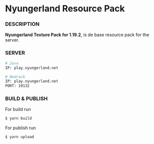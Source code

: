 # Nyungerland Resource Pack

### DESCRIPTION

**Nyungerland Texture Pack for 1.19.2**, is de base resource pack for the server.

### SERVER

```bash
# Java
IP: play.nyungerland.net

# Bedrock
IP: play.nyungerland.net
PORT: 19132
```

### BUILD & PUBLISH

For build run

```bash
$ yarn build
```

For publish run

```bash
$ yarn upload
```
